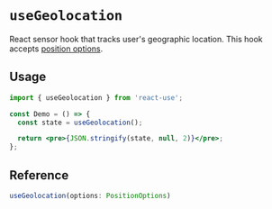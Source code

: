 # `useGeolocation`

React sensor hook that tracks user's geographic location. This hook accepts [position options](https://developer.mozilla.org/docs/Web/API/PositionOptions).

## Usage

```jsx
import { useGeolocation } from 'react-use';

const Demo = () => {
  const state = useGeolocation();

  return <pre>{JSON.stringify(state, null, 2)}</pre>;
};
```

## Reference

<!-- eslint-skip -->

```ts
useGeolocation(options: PositionOptions)
```
